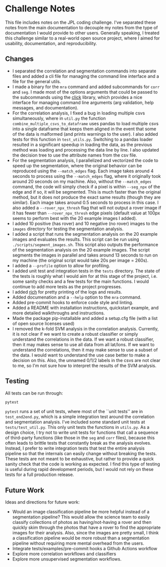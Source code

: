 # Challenge Notes
This file includes notes on the JPL coding challenge. I've separated these notes from the main documentation to decouple my notes from the type of documentation I would provide to other users. Generally speaking, I treated this challenge similar to a real-world open source project, where I aimed for usability, documentation, and reproducibility. 

## Changes
* I separated the correlation and segmentation commands into separate files and added a cli file for managing the command line interface and a file for the general utils.
* I made a binary for the `mra` command and added subcommands for `corr` and `seg`. I made most of the options arguments that could be passed to the subcommands using the [click](https://pypi.org/project/click/) library, which provides a nice interface for managing command line arguments (arg validation, help messages, and documentation).
* For the correlation analysis, I fixed a bug in loading multiple csvs simultaneously, where in `util.py` the function `combine_multiple_csvs_to_dataframe` uses pandas to load multiple csvs into a single dataframe that keeps them aligned in the event that some of the data is malformed (and prints warnings to the user). I also added tests for this function in `test_utils.py`. Switching to a pandas loader resulted in a significant speedup in loading the data, as the previous method was loading and processing the data line by line. I also updated the decision tree to use the attribute names from the csv file.
* For the segmentation analysis, I parallelized and vectorized the code to speed up the segmentation, where the original behavior can be reproduced using the `--match_edges` flag. Each image takes around 4 seconds to process using the `--match_edges` flag, where it originally took around 20 seconds on my machine. Also, without the `--match_edges` command, the code will simply check if a pixel is within `--seg_npx` of the edge and if so, it will be segmented. This is much faster than the original method, but it does not produce the exact same results (though they are similar). Each image takes around 0.5 seconds to process in this case. I also added a `--rover_npx_thresh` flag that will not output a rover image if it has fewer than `--rover_npx_thresh` edge pixels (default value at 100px seems to perform best with the 20 example images I added).
* I added 10 positive (has rover) and 10 negative (no rover) images to the `images` directory for testing the segmentation analysis.
* I added a script that runs the segmentation analysis on the 20 example images and evaluates the results. This script can be run using `./scripts/segment_images.sh`. This script also outputs the performance of the segmentation analysis on the 20 example images. The script segments the images in parallel and takes around 13 seconds to run on my machine (the original script would take 20s per image = 260s).
* I added a `--profile` option to allow for profiling.
* I added unit test and integration tests in the `tests` directory. The state of the tests is roughly what I would aim for at this stage of the project, i.e. some sanity checks and a few tests for the main functions. I would continue to add more tests as the project progresses.
* I added [rich](https://pypi.org/project/rich/) for pretty printing of the logs and results.
* Added documenation and a `--help` option to the `mra` command.
* Added pre-commit hooks to enforce code style and linting.
* Added a README with installation instructions, quickstart example, and more detailed walkthroughs and instructions.
* Made the package pip-installable and added a setup.cfg file (with a list of open source licenses used)
* I removed the k-fold SVM analysis in the correlation analysis. Currently, it is not clear if we want to create a robust classifier or simply understand the correlations in the data. If we want a robust classifier, then it may makes sense to use all data from all lat/lons. If we want to understand the correlations, then it may make sense to use a subset of the data. I would want to understand the use case better to make a decision on this. Also, the unnamed 0/1/2 labels in the csvs are not clear to me, so I'm not sure how to interpret the results of the SVM analysis.


## Testing
All tests can be run through:
```bash
pytest
```

`pytest` runs a set of unit tests, where most of the ``unit tests'' are in `test_end2end.py`, which is a simple integration test around the correlation and segmentation analysis. I've included some standard unit tests at `tests/test_util.py`. This only unit tests the functions in `utils.py`. As a design choice, I try not to write unit tests for functions that call a sequence of third-party functions (like those in the `seg` and `corr` files), because this often leads to brittle tests that constantly break as the analysis evolves. Instead, I prefer to write integration tests that test the entire analysis pipeline so that the internals can easily change without breaking the tests. These tests are not meant to be exhaustive, but rather to provide a quick sanity check that the code is working as expected. I find this type of testing is useful during rapid development periods, but I would not rely on these tests for a full production release.



## Future Work
Ideas and directions for future work:

* Would an image classification pipeline be more helpful instead of a segmentation pipeline? This would allow the science team to easily classify collections of photos as having/not-having a rover and then quickly skim through the photos that have a rover to find the appropriate images for their analysis. Also, since the images are pretty small, I think a classification pipeline would be more robust than a segmentation pipeline without requiring more mental overhead from the users.
* Integrate tests/examples/pre-commit hooks a Github Actions workflow
* Explore more correlation workflows and classifiers
* Explore more unsupervised segmentation workflows.

